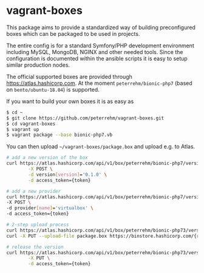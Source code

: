# vagrant-boxes

This package aims to provide a standardized way of building preconfigured boxes which
can be packaged to be used in projects.

The entire config is for a standard Symfony/PHP development environment including MySQL,
MongoDB, NGINX and other needed tools. Since the configuration is documented within the
ansible scripts it is easy to setup similar production nodes. 

The official supported boxes are provided through https://atlas.hashicorp.com. At the 
moment `peterrehm/bionic-php7` (based on `bento/ubuntu-18.04`) is supported.

If you want to build your own boxes it is as easy as

````sh
$ cd ~
$ git clone https://github.com/peterrehm/vagrant-boxes.git
$ cd vagrant-boxes
$ vagrant up
$ vagrant package --base bionic-php7.vb
````

You can then upload `~/vagrant-boxes/package.box` and upload e.g. to Atlas.

````sh
# add a new version of the box
curl https://atlas.hashicorp.com/api/v1/box/peterrehm/bionic-php7/versions \
        -X POST \
        -d version[version]='0.1.0' \
        -d access_token={token}

# add a new provider
curl https://atlas.hashicorp.com/api/v1/box/peterrehm/bionic-php7/version/0.1.0/providers \
-X POST \
-d provider[name]='virtualbox' \
-d access_token={token}

# 2-step upload process
curl https://atlas.hashicorp.com/api/v1/box/peterrehm/bionic-php73/version/0.1.0/provider/virtualbox/upload?access_token={token}
curl -X PUT --upload-file package.box https://binstore.hashicorp.com/{response token of previous command}

# release the version
curl https://atlas.hashicorp.com/api/v1/box/peterrehm/bionic-php73/version/0.1.0/release \
        -X PUT \
        -d access_token={token}
````
